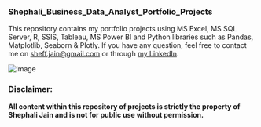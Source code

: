 ### Shephali_Business_Data_Analyst_Portfolio_Projects
This repository contains my portfolio projects using MS Excel, MS SQL Server, R, SSIS, Tableau, MS Power BI and Python libraries such as Pandas, Matplotlib, Seaborn &amp; Plotly. If you have any question, feel free to contact me on sheff.jain@gmail.com or through [my LinkedIn](https://www.linkedin.com/in/shephali-jain/).


![image](https://user-images.githubusercontent.com/76183189/165192572-b8a133b0-a7a8-4b19-8447-b46a54b2258e.png)

### **Disclaimer:**

**All content within this repository of projects is strictly the property of Shephali Jain and is not for public use without permission.**


